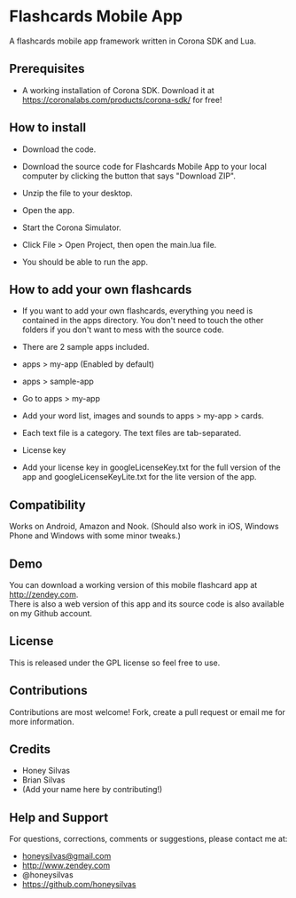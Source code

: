 # Flashcards Mobile App
A flashcards mobile app framework written in Corona SDK and Lua.  


## Prerequisites

 - A working installation of Corona SDK.  Download it at https://coronalabs.com/products/corona-sdk/ for free!

 
## How to install

 - Download the code.
  - Download the source code for Flashcards Mobile App to your local computer by clicking the button that says "Download ZIP".
  - Unzip the file to your desktop.
 
 - Open the app.
  - Start the Corona Simulator.
  - Click File > Open Project, then open the main.lua file. 
  - You should be able to run the app.


## How to add your own flashcards

 - If you want to add your own flashcards, everything you need is contained in the apps directory.  You don't need to touch the other folders if you don't want to mess with the source code.  

 - There are 2 sample apps included.  
  - apps > my-app (Enabled by default)
  - apps > sample-app

 - Go to apps > my-app
  - Add your word list, images and sounds to apps > my-app > cards.  
  - Each text file is a category.  The text files are tab-separated.
 
 - License key
  - Add your license key in googleLicenseKey.txt for the full version of the app and googleLicenseKeyLite.txt for the lite version of the app.
 
 
## Compatibility
Works on Android, Amazon and Nook.
(Should also work in iOS, Windows Phone and Windows with some minor tweaks.)


## Demo

You can download a working version of this mobile flashcard app at http://zendey.com.  
There is also a web version of this app and its source code is also available on my Github account.


## License

This is released under the GPL license so feel free to use.


## Contributions

Contributions are most welcome!  Fork, create a pull request or email me for more information.


## Credits

 - Honey Silvas
 - Brian Silvas
 - (Add your name here by contributing!)


## Help and Support

For questions, corrections, comments or suggestions, please contact me at:

 - honeysilvas@gmail.com
 - http://www.zendey.com
 - @honeysilvas
 - https://github.com/honeysilvas

